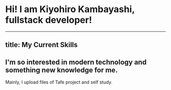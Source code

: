 # Hi! I am Kiyohiro Kambayashi, fullstack developer!

---
title: My Current Skills
---

## I'm so interested in modern technology and something new knowledge for me.

Mainly, I upload files of Tafe project and self study.
